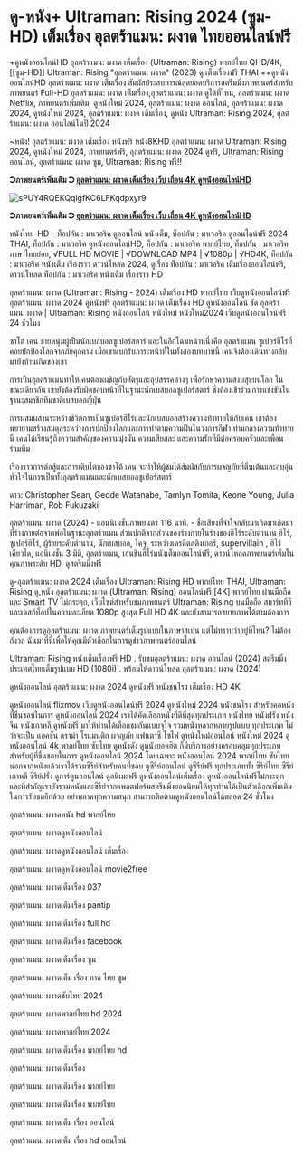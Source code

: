 # ดู-หนัง+ Ultraman: Rising 2024 (ซูม-HD) เต็มเรื่อง อุลตร้าแมน: ผงาด ไทยออนไลน์ฟรี

+ดูหนังออนไลน์HD อุลตร้าแมน: ผงาด เต็มเรื่อง (Ultraman: Rising) พากย์ไทย QHD/4K, [[ซูม-HD]] Ultraman: Rising "อุลตร้าแมน: ผงาด" (2023) ดู เต็มเรื่องฟรี THAI ++ดูหนังออนไลน์HD อุลตร้าแมน: ผงาด เต็มเรื่อง สัมผัสประสบการณ์สุดยอดบริการสตรีมมิ่งภาพยนตร์สำหรับภาพยนตร์ Full-HD อุลตร้าแมน: ผงาด เต็มเรื่อง,อุลตร้าแมน: ผงาด ดูได้ที่ไหน, อุลตร้าแมน: ผงาด Netflix, ภาพยนตร์เพิ่มเติม, ดูหนังใหม่ 2024, อุลตร้าแมน: ผงาด ออนไลน์, อุลตร้าแมน: ผงาด 2024, ดูหนังใหม่ 2024, อุลตร้าแมน: ผงาด เต็มเรื่อง, ดูหนัง Ultraman: Rising 2024, อุลตร้าแมน: ผงาด ออนไลน์ในปี 2024

~หนัง! อุลตร้าแมน: ผงาด เต็มเรื่อง หนังฟรี หนัง8KHD อุลตร้าแมน: ผงาด Ultraman: Rising 2024, ดูหนังใหม่ 2024, ภาพยนตร์ฟรี, อุลตร้าแมน: ผงาด 2024 ดูฟรี, Ultraman: Rising ออนไลน์, อุลตร้าแมน: ผงาด ซูม, Ultraman: Rising ฟรี!!

**➲ภาพยนตร์เพิ่มเติม ➲ [อุลตร้าแมน: ผงาด เต็มเรื่อง เว็บ เถื่อน 4K ดูหนังออนไลน์HD](https://maxmov.site/th/movie/829402)**

![sPUY4RQEKQqlgfKC6LFKqdpxyr9](https://github.com/wedscxazflix/Ultraman-Rising-Netflix-hdd-thai/assets/174239992/8f560ff1-02e5-493a-933e-08ce894def8c)

**➲ภาพยนตร์เพิ่มเติม ➲ [อุลตร้าแมน: ผงาด เต็มเรื่อง เว็บ เถื่อน 4K ดูหนังออนไลน์HD](https://maxmov.site/th/movie/829402)**

หนังไทย-HD - ท็อปกัน : มาเวอริค ดูออนไลน์ หนังเต็ม, ท็อปกัน : มาเวอริค ดูออนไลน์ฟรี 2024 THAI, ท็อปกัน : มาเวอริค ดูหนังออนไลน์HD, ท็อปกัน : มาเวอริค พากย์ไทย, ท็อปกัน : มาเวอริค ภาษาไทยย่อย, √FULL HD MOVIE | √DOWNLOAD MP4 | √1080p | √HD4K, ท็อปกัน : มาเวอริค หนังเต็ม เรื่องราว ดาวน์โหลด 2024, ดูเรื่อง ท็อปกัน : มาเวอริค เต็มเรื่องออนไลน์ฟรี, ดาวน์โหลด ท็อปกัน : มาเวอริค หนังเต็ม เรื่องราว HD

อุลตร้าแมน: ผงาด (Ultraman: Rising - 2024) เต็มเรื่อง HD พากย์ไทย เว็บดูหนังออนไลน์ฟรี อุลตร้าแมน: ผงาด 2024 ดูหนังฟรี อุลตร้าแมน: ผงาด เต็มเรื่อง HD ดูหนังออนไลน์ ชัด อุลตร้าแมน: ผงาด | Ultraman: Rising หนังออนไลน์ หนังใหม่ หนังใหม่2024 เว็บดูหนังออนไลน์ฟรี 24 ชั่วโมง

ซาโต้ เคน ชายหนุ่มผู้เป็นนักเบสบอลซูเปอร์สตาร์ และในอีกโฉมหน้าหนึ่งคือ อุลตร้าแมน ซูเปอร์ฮีโร่ที่คอยปกป้องโลกจากภัยคุกคาม เมื่อเขาแบกรับภาระหน้าที่ในทั้งสองบทบาทนี้ เคนจึงต้องเดินทางกลับมายังบ้านเกิดของเขา

การเป็นอุลตร้าแมนทำให้เคนต้องเผชิญกับศัตรูและอุปสรรคต่างๆ เพื่อรักษาความสงบสุขบนโลก ในขณะเดียวกัน เขายังต้องรับผิดชอบหน้าที่ในฐานะนักเบสบอลซูเปอร์สตาร์ ซึ่งต้องเข้าร่วมการแข่งขันในฐานะสมาชิกทีมชาติเบสบอลญี่ปุ่น

การผสมผสานระหว่างชีวิตการเป็นซูเปอร์ฮีโร่และนักเบสบอลสร้างความท้าทายให้กับเคน เขาต้องพยายามสร้างสมดุลระหว่างการปกป้องโลกและการทำตามความฝันในวงการกีฬา ท่ามกลางความท้าทายนี้ เคนได้เรียนรู้ถึงความสำคัญของความมุ่งมั่น ความเสียสละ และความรักที่มีต่อครอบครัวและเพื่อนร่วมทีม

เรื่องราวการต่อสู้และการเติบโตของซาโต้ เคน จะทำให้ผู้ชมได้สัมผัสกับการผจญภัยที่ตื่นเต้นและอบอุ่นหัวใจในการเป็นทั้งอุลตร้าแมนและนักเบสบอลซูเปอร์สตาร์

ดาว: Christopher Sean, Gedde Watanabe, Tamlyn Tomita, Keone Young, Julia Harriman, Rob Fukuzaki

อุลตร้าแมน: ผงาด (2024) - แอนนิเมชั่นภาพยนตร์ 116 นาที. - ชื่อเสียงที่จำใจกลับมาเกิดมาเกิดมาที่ร่างกายต่อจากพ่อในฐานะอุลตร้าแมน ส่วนปกติจากส่วนของร่างกายในร่างของฮีโร่ระดับตำนาน ฮีโร่, ซูเปอร์ฮีโร่, ผู้ร้ายระดับตำนาน, นักเบสบอล, ไคจู, ระหว่างเครดิตสติงเกอร์, supervillain , ฮีโร่เคียวได, แอนิเมชั่น 3 มิติ, อุลตร้าแมน, เฮนชินฮีโร่หนังเต็มออนไลน์ฟรี, ดาวน์โหลดภาพยนตร์เต็มในคุณภาพระดับ HD, ดูสตรีมมิ่งฟรี

ดู-อุลตร้าแมน: ผงาด 2024 เต็มเรื่อง Ultraman: Rising HD พากย์ไทย THAI, Ultraman: Rising ดู,หนัง อุลตร้าแมน: ผงาด (Ultraman: Rising) ออนไลน์ฟรี [4K] พากย์ไทย ผ่านมือถือ และ Smart TV ไม่กระตุก, เว็บไซต์สำหรับชมภาพยนตร์ Ultraman: Rising บนมือถือ สมาร์ททีวี และเดสก์ท็อปในความละเอียด 1080p สูงสุด Full HD 4K และยังสามารถขยายภาพได้ตามต้องการ

คุณต้องการดูอุลตร้าแมน: ผงาด ภาพยนตร์เต็มรูปแบบในภาษาสเปน แต่ไม่ทราบว่าอยู่ที่ไหน? ไม่ต้องกังวล ฉันมาที่นี่เพื่อให้คุณมีตัวเลือกในการดูข่าวภาพยนตร์ออนไลน์

Ultraman: Rising หนังเต็มเรื่องฟรี HD . รับชมอุลตร้าแมน: ผงาด ออนไลน์ (2024) สตรีมมิ่งประเทศไทยเต็มรูปแบบ HD (1080i) . พร้อมให้ดาวน์โหลด อุลตร้าแมน: ผงาด (2024)

ดูหนังออนไลน์ อุลตร้าแมน: ผงาด 2024 ดูหนังฟรี หนังชนโรง เต็มเรื่อง HD 4K

ดูหนังออนไลน์ flixmov เว็บดูหนังออนไลน์ฟรี 2024 ดูหนังใหม่ 2024 หนังชนโรง สำหรับคอหนังที่ชื่นชอบในการ ดูหนังออนไลน์ 2024 เราได้คัดเลือกหนังที่ดีที่สุดทุกประเภท หนังไทย หนังฝรั่ง หนังจีน หนังเกาหลี ดูหนังฟรี มาให้ท่านได้เลือกชมกันแบบจุใจ รวมหนังหลากหลายรูปแบบ ทุกประเภท ไม่ว่าจะเป็น แอคชั่น ดราม่า โรแมนติก ผจญภัย แฟนตาซี ไซไฟ ดูหนังใหม่ออนไลน์ หนังใหม่ 2024 ดูหนังออนไลน์ 4k พากย์ไทย ซับไทย ดูหนังดัง ดูหนังยอดฮิต ก็มีบริการอย่างครอบคลุมทุกประเภทสำหรับผู้ที่ชื่นชอบในการ ดูหนังออนไลน์ 2024 โดยเฉพาะ หนังออนไลน์ 2024 พากย์ไทย ซับไทย นอกจากหนังแล้วเราได้รวมซีรีย์สำหรับคนที่ชอบ ดูซีรีย์ออนไลน์ ดูซีรีย์ฟรี ทุกประเภททั้ง ซีรีย์ไทย ซีรีย์เกาหลี ซีรีย์ฝรั่ง ดูการ์ตูนออนไลน์ ดูอนิเมะฟรี ดูหนังออนไลน์เต็มเรื่อง ดูหนังออนไลน์ฟรีไม่กระตุก และที่สำคัญเรายังรวมหนังและซีรีย์จากแพลตฟอร์มสตรีมมิ่งยอดนิยมให้ทุกท่านได้เป็นตัวเลือกเพิ่มเติมในการรับชมอีกด้วย อย่าพลาดทุกความสนุก สามารถติดตามดูหนังออนไลน์ได้ตลอด 24 ชั่วโมง

อุลตร้าแมน: ผงาดหนัง hd พากย์ไทย

อุลตร้าแมน: ผงาดดูหนังออนไลน์

อุลตร้าแมน: ผงาดดูหนังออนไลน์ เต็มเรื่อง

อุลตร้าแมน: ผงาดดูหนังออนไลน์ movie2free

อุลตร้าแมน: ผงาดเต็มเรื่อง 037

อุลตร้าแมน: ผงาดเต็มเรื่อง pantip

อุลตร้าแมน: ผงาดเต็มเรื่อง full hd

อุลตร้าแมน: ผงาดเต็มเรื่อง facebook

อุลตร้าแมน: ผงาดเต็มเรื่อง ซูม

อุลตร้าแมน: ผงาดเต็ม เรื่อง ภาค ไทย ซูม

อุลตร้าแมน: ผงาดซับไทย 2024

อุลตร้าแมน: ผงาดพากย์ไทย hd 2024

อุลตร้าแมน: ผงาดพากย์ไทย 2024

อุลตร้าแมน: ผงาดเต็มเรื่อง พากย์ไทย hd

อุลตร้าแมน: ผงาดเต็มเรื่อง

อุลตร้าแมน: ผงาดเต็มเรื่อง พากย์ไทย

อุลตร้าแมน: ผงาดเต็มเรื่อง พากย์ไทย

อุลตร้าแมน: ผงาดเต็ม เรื่อง ออนไลน์

อุลตร้าแมน: ผงาดเต็ม เรื่อง hd ออนไลน์
